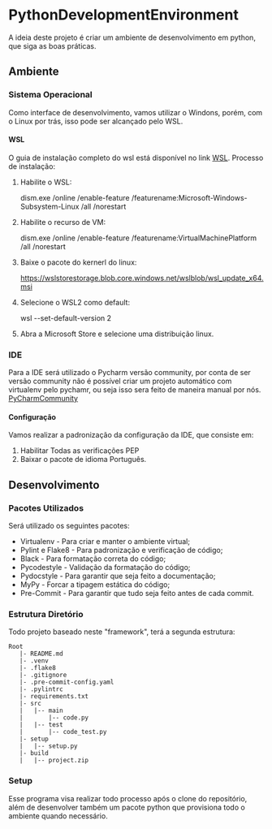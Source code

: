 # PythonDevelopmentEnvironment
A ideia deste projeto é criar um ambiente de desenvolvimento em python, que siga as boas práticas.

## Ambiente
### Sistema Operacional
Como interface de desenvolvimento, vamos utilizar o Windons, porém, com o Linux por trás, isso pode ser alcançado pelo WSL.
#### WSL
O guia de instalação completo do wsl está disponível no link [WSL](https://docs.microsoft.com/pt-br/windows/wsl/install-win10).
Processo de instalação:
1. Habilite o WSL:

    dism.exe /online /enable-feature /featurename:Microsoft-Windows-Subsystem-Linux /all /norestart
2. Habilite o recurso de VM:
    
    dism.exe /online /enable-feature /featurename:VirtualMachinePlatform /all /norestart
3. Baixe o pacote do kernerl do linux:
    
    https://wslstorestorage.blob.core.windows.net/wslblob/wsl_update_x64.msi
4. Selecione o WSL2 como default:
    
    wsl --set-default-version 2
5. Abra a Microsoft Store e selecione uma distribuição linux.

### IDE
Para a IDE será utilizado o Pycharm versão community, por conta de ser versão community não é possível criar um projeto automático com virtualenv pelo pychamr, ou seja isso sera feito de maneira manual por nós.
[PyCharmCommunity](https://www.jetbrains.com/pt-br/pycharm/download/download-thanks.html?platform=windows&code=PCC)
#### Configuração
Vamos realizar a padronização da configuração da IDE, que consiste em:
1. Habilitar Todas as verificações PEP
2. Baixar o pacote de idioma Português.
## Desenvolvimento
### Pacotes Utilizados
Será utilizado os seguintes pacotes:
* Virtualenv - Para criar e manter o ambiente virtual;
* Pylint e Flake8 - Para padronização e verificação de código;
* Black - Para formatação correta do código;
* Pycodestyle - Validação da formatação do código;
* Pydocstyle - Para garantir que seja feito a documentação;
* MyPy - Forcar a tipagem estática do código;
* Pre-Commit - Para garantir que tudo seja feito antes de cada commit.
### Estrutura Diretório
Todo projeto baseado neste "framework", terá a segunda estrutura:
```
Root
   |- README.md
   |- .venv
   |- .flake8
   |- .gitignore
   |- .pre-commit-config.yaml
   |- .pylintrc
   |- requirements.txt
   |- src
   |   |-- main
   |       |-- code.py
   |   |-- test
   |       |-- code_test.py
   |- setup
   |   |-- setup.py
   |- build
   |   |-- project.zip
```
### Setup
Esse programa visa realizar todo processo após o clone do repositório, além de desenvolver também um pacote python que provisiona todo o ambiente quando necessário.
